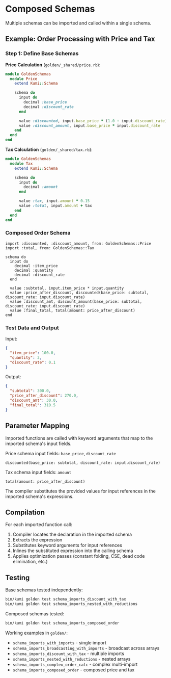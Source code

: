 # Composed Schemas

Multiple schemas can be imported and called within a single schema.

## Example: Order Processing with Price and Tax

### Step 1: Define Base Schemas

**Price Calculation** (`golden/_shared/price.rb`):
```ruby
module GoldenSchemas
  module Price
    extend Kumi::Schema

    schema do
      input do
        decimal :base_price
        decimal :discount_rate
      end

      value :discounted, input.base_price * (1.0 - input.discount_rate)
      value :discount_amount, input.base_price * input.discount_rate
    end
  end
end
```

**Tax Calculation** (`golden/_shared/tax.rb`):
```ruby
module GoldenSchemas
  module Tax
    extend Kumi::Schema

    schema do
      input do
        decimal :amount
      end

      value :tax, input.amount * 0.15
      value :total, input.amount + tax
    end
  end
end
```

### Composed Order Schema

```kumi
import :discounted, :discount_amount, from: GoldenSchemas::Price
import :total, from: GoldenSchemas::Tax

schema do
  input do
    decimal :item_price
    decimal :quantity
    decimal :discount_rate
  end

  value :subtotal, input.item_price * input.quantity
  value :price_after_discount, discounted(base_price: subtotal, discount_rate: input.discount_rate)
  value :discount_amt, discount_amount(base_price: subtotal, discount_rate: input.discount_rate)
  value :final_total, total(amount: price_after_discount)
end
```

### Test Data and Output

Input:
```json
{
  "item_price": 100.0,
  "quantity": 3,
  "discount_rate": 0.1
}
```

Output:
```json
{
  "subtotal": 300.0,
  "price_after_discount": 270.0,
  "discount_amt": 30.0,
  "final_total": 310.5
}
```

## Parameter Mapping

Imported functions are called with keyword arguments that map to the imported schema's input fields.

Price schema input fields: `base_price`, `discount_rate`
```kumi
discounted(base_price: subtotal, discount_rate: input.discount_rate)
```

Tax schema input fields: `amount`
```kumi
total(amount: price_after_discount)
```

The compiler substitutes the provided values for input references in the imported schema's expressions.

## Compilation

For each imported function call:
1. Compiler locates the declaration in the imported schema
2. Extracts the expression
3. Substitutes keyword arguments for input references
4. Inlines the substituted expression into the calling schema
5. Applies optimization passes (constant folding, CSE, dead code elimination, etc.)

## Testing

Base schemas tested independently:
```bash
bin/kumi golden test schema_imports_discount_with_tax
bin/kumi golden test schema_imports_nested_with_reductions
```

Composed schemas tested:
```bash
bin/kumi golden test schema_imports_composed_order
```

Working examples in `golden/`:
- `schema_imports_with_imports` - single import
- `schema_imports_broadcasting_with_imports` - broadcast across arrays
- `schema_imports_discount_with_tax` - multiple imports
- `schema_imports_nested_with_reductions` - nested arrays
- `schema_imports_complex_order_calc` - complex multi-import
- `schema_imports_composed_order` - composed price and tax
